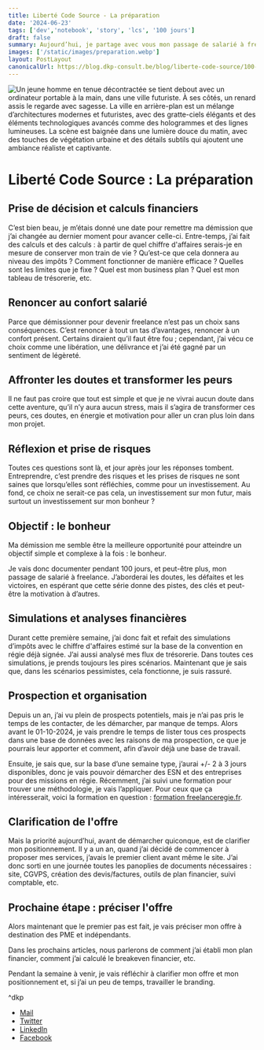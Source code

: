 ```yaml
---
title: Liberté Code Source - La préparation
date: '2024-06-23'
tags: ['dev','notebook', 'story', 'lcs', '100 jours']
draft: false
summary: Aujourd’hui, je partage avec vous mon passage de salarié à freelance, motivé par le désir de liberté et de développement personnel. À travers cet article, je vous parle des calculs financiers, des défis et des stratégies de prospection pour préparer cette transition. Bien que cette aventure comporte des risques et des incertitudes, elle me remplit d’un sentiment de légèreté et d’excitation. Rejoignez-moi dans cette aventure sur 100 jours pour découvrir les hauts et les bas de cette nouvelle vie qui s'offre à moi !
images: ['/static/images/preparation.webp']
layout: PostLayout
canonicalUrl: https://blog.dkp-consult.be/blog/liberte-code-source/100-jours/preparation
---
```


![Un jeune homme en tenue décontractée se tient debout avec un ordinateur portable à la main, dans une ville futuriste. À ses côtés, un renard assis le regarde avec sagesse. La ville en arrière-plan est un mélange d’architectures modernes et futuristes, avec des gratte-ciels élégants et des éléments technologiques avancés comme des hologrammes et des lignes lumineuses. La scène est baignée dans une lumière douce du matin, avec des touches de végétation urbaine et des détails subtils qui ajoutent une ambiance réaliste et captivante.](/static/images/preparation.webp "Vers un Avenir Innovant")

# Liberté Code Source : La préparation

## Prise de décision et calculs financiers

C’est bien beau, je m’étais donné une date pour remettre ma démission que j’ai changée au dernier moment pour avancer celle-ci. Entre-temps, j’ai fait des calculs et des calculs : à partir de quel chiffre d'affaires serais-je en mesure de conserver mon train de vie ? Qu’est-ce que cela donnera au niveau des impôts ? Comment fonctionner de manière efficace ? Quelles sont les limites que je fixe ? Quel est mon business plan ? Quel est mon tableau de trésorerie, etc.

## Renoncer au confort salarié

Parce que démissionner pour devenir freelance n’est pas un choix sans conséquences. C’est renoncer à tout un tas d’avantages, renoncer à un confort présent. Certains diraient qu’il faut être fou ; cependant, j’ai vécu ce choix comme une libération, une délivrance et j’ai été gagné par un sentiment de légèreté.

## Affronter les doutes et transformer les peurs

Il ne faut pas croire que tout est simple et que je ne vivrai aucun doute dans cette aventure, qu’il n’y aura aucun stress, mais il s’agira de transformer ces peurs, ces doutes, en énergie et motivation pour aller un cran plus loin dans mon projet.

## Réflexion et prise de risques

Toutes ces questions sont là, et jour après jour les réponses tombent. Entreprendre, c’est prendre des risques et les prises de risques ne sont saines que lorsqu’elles sont réfléchies, comme pour un investissement. Au fond, ce choix ne serait-ce pas cela, un investissement sur mon futur, mais surtout un investissement sur mon bonheur ?

## Objectif : le bonheur

Ma démission me semble être la meilleure opportunité pour atteindre un objectif simple et complexe à la fois : le bonheur.

Je vais donc documenter pendant 100 jours, et peut-être plus, mon passage de salarié à freelance. J’aborderai les doutes, les défaites et les victoires, en espérant que cette série donne des pistes, des clés et peut-être la motivation à d’autres.

## Simulations et analyses financières

Durant cette première semaine, j’ai donc fait et refait des simulations d’impôts avec le chiffre d'affaires estimé sur la base de la convention en régie déjà signée. J’ai aussi analysé mes flux de trésorerie. Dans toutes ces simulations, je prends toujours les pires scénarios. Maintenant que je sais que, dans les scénarios pessimistes, cela fonctionne, je suis rassuré.

## Prospection et organisation

Depuis un an, j’ai vu plein de prospects potentiels, mais je n’ai pas pris le temps de les contacter, de les démarcher, par manque de temps. Alors avant le 01-10-2024, je vais prendre le temps de lister tous ces prospects dans une base de données avec les raisons de ma prospection, ce que je pourrais leur apporter et comment, afin d’avoir déjà une base de travail.

Ensuite, je sais que, sur la base d’une semaine type, j’aurai +/- 2 à 3 jours disponibles, donc je vais pouvoir démarcher des ESN et des entreprises pour des missions en régie. Récemment, j’ai suivi une formation pour trouver une méthodologie, je vais l’appliquer. Pour ceux que ça intéresserait, voici la formation en question : [formation freelanceregie.fr](https://www.freelanceregie.fr/formation).

## Clarification de l'offre

Mais la priorité aujourd’hui, avant de démarcher quiconque, est de clarifier mon positionnement. Il y a un an, quand j’ai décidé de commencer à proposer mes services, j’avais le premier client avant même le site. J’ai donc sorti en une journée toutes les panoplies de documents nécessaires : site, CGVPS, création des devis/factures, outils de plan financier, suivi comptable, etc.

## Prochaine étape : préciser l'offre

Alors maintenant que le premier pas est fait, je vais préciser mon offre à destination des PME et indépendants.

Dans les prochains articles, nous parlerons de comment j’ai établi mon plan financier, comment j’ai calculé le breakeven financier, etc. 

Pendant la semaine à venir, je vais réfléchir à clarifier mon offre et mon positionnement et, si j’ai un peu de temps, travailler le branding.

^dkp

- [Mail](mailto:contact@dkp-consult.be)
- [Twitter](https://twitter.com/dkp_consult)
- [LinkedIn](https://www.linkedin.com/in/pierre-debski/)
- [Facebook](https://www.facebook.com/dkpconsult)